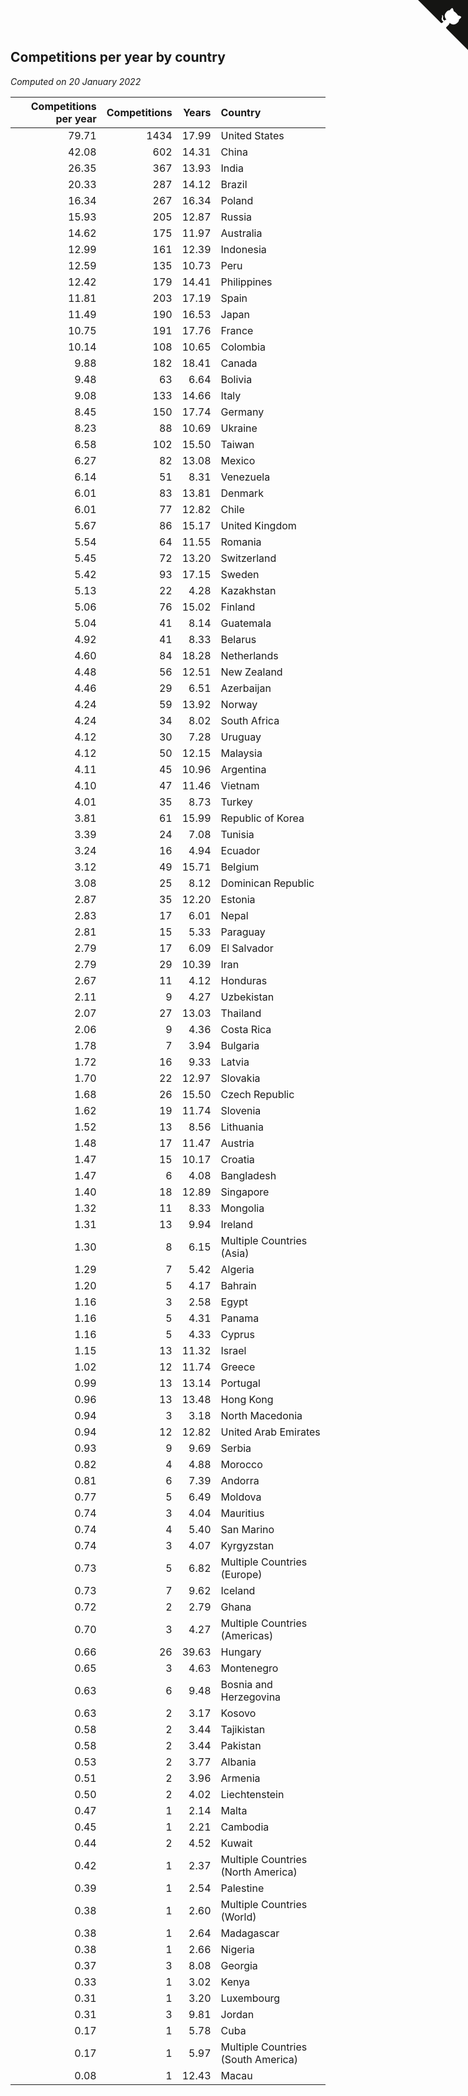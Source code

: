 ## Competitions per year by country

*Computed on 20 January 2022*

| Competitions per year | Competitions | Years | Country |
| ---: | ---: | ---: | :--- |
| 79.71 | 1434 | 17.99 | United States |
| 42.08 | 602 | 14.31 | China |
| 26.35 | 367 | 13.93 | India |
| 20.33 | 287 | 14.12 | Brazil |
| 16.34 | 267 | 16.34 | Poland |
| 15.93 | 205 | 12.87 | Russia |
| 14.62 | 175 | 11.97 | Australia |
| 12.99 | 161 | 12.39 | Indonesia |
| 12.59 | 135 | 10.73 | Peru |
| 12.42 | 179 | 14.41 | Philippines |
| 11.81 | 203 | 17.19 | Spain |
| 11.49 | 190 | 16.53 | Japan |
| 10.75 | 191 | 17.76 | France |
| 10.14 | 108 | 10.65 | Colombia |
| 9.88 | 182 | 18.41 | Canada |
| 9.48 | 63 | 6.64 | Bolivia |
| 9.08 | 133 | 14.66 | Italy |
| 8.45 | 150 | 17.74 | Germany |
| 8.23 | 88 | 10.69 | Ukraine |
| 6.58 | 102 | 15.50 | Taiwan |
| 6.27 | 82 | 13.08 | Mexico |
| 6.14 | 51 | 8.31 | Venezuela |
| 6.01 | 83 | 13.81 | Denmark |
| 6.01 | 77 | 12.82 | Chile |
| 5.67 | 86 | 15.17 | United Kingdom |
| 5.54 | 64 | 11.55 | Romania |
| 5.45 | 72 | 13.20 | Switzerland |
| 5.42 | 93 | 17.15 | Sweden |
| 5.13 | 22 | 4.28 | Kazakhstan |
| 5.06 | 76 | 15.02 | Finland |
| 5.04 | 41 | 8.14 | Guatemala |
| 4.92 | 41 | 8.33 | Belarus |
| 4.60 | 84 | 18.28 | Netherlands |
| 4.48 | 56 | 12.51 | New Zealand |
| 4.46 | 29 | 6.51 | Azerbaijan |
| 4.24 | 59 | 13.92 | Norway |
| 4.24 | 34 | 8.02 | South Africa |
| 4.12 | 30 | 7.28 | Uruguay |
| 4.12 | 50 | 12.15 | Malaysia |
| 4.11 | 45 | 10.96 | Argentina |
| 4.10 | 47 | 11.46 | Vietnam |
| 4.01 | 35 | 8.73 | Turkey |
| 3.81 | 61 | 15.99 | Republic of Korea |
| 3.39 | 24 | 7.08 | Tunisia |
| 3.24 | 16 | 4.94 | Ecuador |
| 3.12 | 49 | 15.71 | Belgium |
| 3.08 | 25 | 8.12 | Dominican Republic |
| 2.87 | 35 | 12.20 | Estonia |
| 2.83 | 17 | 6.01 | Nepal |
| 2.81 | 15 | 5.33 | Paraguay |
| 2.79 | 17 | 6.09 | El Salvador |
| 2.79 | 29 | 10.39 | Iran |
| 2.67 | 11 | 4.12 | Honduras |
| 2.11 | 9 | 4.27 | Uzbekistan |
| 2.07 | 27 | 13.03 | Thailand |
| 2.06 | 9 | 4.36 | Costa Rica |
| 1.78 | 7 | 3.94 | Bulgaria |
| 1.72 | 16 | 9.33 | Latvia |
| 1.70 | 22 | 12.97 | Slovakia |
| 1.68 | 26 | 15.50 | Czech Republic |
| 1.62 | 19 | 11.74 | Slovenia |
| 1.52 | 13 | 8.56 | Lithuania |
| 1.48 | 17 | 11.47 | Austria |
| 1.47 | 15 | 10.17 | Croatia |
| 1.47 | 6 | 4.08 | Bangladesh |
| 1.40 | 18 | 12.89 | Singapore |
| 1.32 | 11 | 8.33 | Mongolia |
| 1.31 | 13 | 9.94 | Ireland |
| 1.30 | 8 | 6.15 | Multiple Countries (Asia) |
| 1.29 | 7 | 5.42 | Algeria |
| 1.20 | 5 | 4.17 | Bahrain |
| 1.16 | 3 | 2.58 | Egypt |
| 1.16 | 5 | 4.31 | Panama |
| 1.16 | 5 | 4.33 | Cyprus |
| 1.15 | 13 | 11.32 | Israel |
| 1.02 | 12 | 11.74 | Greece |
| 0.99 | 13 | 13.14 | Portugal |
| 0.96 | 13 | 13.48 | Hong Kong |
| 0.94 | 3 | 3.18 | North Macedonia |
| 0.94 | 12 | 12.82 | United Arab Emirates |
| 0.93 | 9 | 9.69 | Serbia |
| 0.82 | 4 | 4.88 | Morocco |
| 0.81 | 6 | 7.39 | Andorra |
| 0.77 | 5 | 6.49 | Moldova |
| 0.74 | 3 | 4.04 | Mauritius |
| 0.74 | 4 | 5.40 | San Marino |
| 0.74 | 3 | 4.07 | Kyrgyzstan |
| 0.73 | 5 | 6.82 | Multiple Countries (Europe) |
| 0.73 | 7 | 9.62 | Iceland |
| 0.72 | 2 | 2.79 | Ghana |
| 0.70 | 3 | 4.27 | Multiple Countries (Americas) |
| 0.66 | 26 | 39.63 | Hungary |
| 0.65 | 3 | 4.63 | Montenegro |
| 0.63 | 6 | 9.48 | Bosnia and Herzegovina |
| 0.63 | 2 | 3.17 | Kosovo |
| 0.58 | 2 | 3.44 | Tajikistan |
| 0.58 | 2 | 3.44 | Pakistan |
| 0.53 | 2 | 3.77 | Albania |
| 0.51 | 2 | 3.96 | Armenia |
| 0.50 | 2 | 4.02 | Liechtenstein |
| 0.47 | 1 | 2.14 | Malta |
| 0.45 | 1 | 2.21 | Cambodia |
| 0.44 | 2 | 4.52 | Kuwait |
| 0.42 | 1 | 2.37 | Multiple Countries (North America) |
| 0.39 | 1 | 2.54 | Palestine |
| 0.38 | 1 | 2.60 | Multiple Countries (World) |
| 0.38 | 1 | 2.64 | Madagascar |
| 0.38 | 1 | 2.66 | Nigeria |
| 0.37 | 3 | 8.08 | Georgia |
| 0.33 | 1 | 3.02 | Kenya |
| 0.31 | 1 | 3.20 | Luxembourg |
| 0.31 | 3 | 9.81 | Jordan |
| 0.17 | 1 | 5.78 | Cuba |
| 0.17 | 1 | 5.97 | Multiple Countries (South America) |
| 0.08 | 1 | 12.43 | Macau |


<a href="https://github.com/jonatanklosko/wca_statistics" class="github-corner" aria-label="View source on Github"><svg width="80" height="80" viewBox="0 0 250 250" style="fill:#151513; color:#fff; position: absolute; top: 0; border: 0; right: 0;" aria-hidden="true"><path d="M0,0 L115,115 L130,115 L142,142 L250,250 L250,0 Z"></path><path d="M128.3,109.0 C113.8,99.7 119.0,89.6 119.0,89.6 C122.0,82.7 120.5,78.6 120.5,78.6 C119.2,72.0 123.4,76.3 123.4,76.3 C127.3,80.9 125.5,87.3 125.5,87.3 C122.9,97.6 130.6,101.9 134.4,103.2" fill="currentColor" style="transform-origin: 130px 106px;" class="octo-arm"></path><path d="M115.0,115.0 C114.9,115.1 118.7,116.5 119.8,115.4 L133.7,101.6 C136.9,99.2 139.9,98.4 142.2,98.6 C133.8,88.0 127.5,74.4 143.8,58.0 C148.5,53.4 154.0,51.2 159.7,51.0 C160.3,49.4 163.2,43.6 171.4,40.1 C171.4,40.1 176.1,42.5 178.8,56.2 C183.1,58.6 187.2,61.8 190.9,65.4 C194.5,69.0 197.7,73.2 200.1,77.6 C213.8,80.2 216.3,84.9 216.3,84.9 C212.7,93.1 206.9,96.0 205.4,96.6 C205.1,102.4 203.0,107.8 198.3,112.5 C181.9,128.9 168.3,122.5 157.7,114.1 C157.9,116.9 156.7,120.9 152.7,124.9 L141.0,136.5 C139.8,137.7 141.6,141.9 141.8,141.8 Z" fill="currentColor" class="octo-body"></path></svg></a><style>.github-corner:hover .octo-arm{animation:octocat-wave 560ms ease-in-out}@keyframes octocat-wave{0%,100%{transform:rotate(0)}20%,60%{transform:rotate(-25deg)}40%,80%{transform:rotate(10deg)}}@media (max-width:500px){.github-corner:hover .octo-arm{animation:none}.github-corner .octo-arm{animation:octocat-wave 560ms ease-in-out}}</style>
